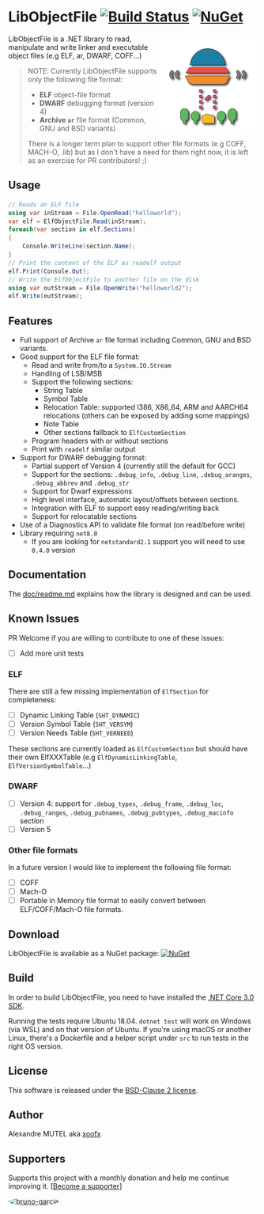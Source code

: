 # LibObjectFile [![Build Status](https://github.com/xoofx/LibObjectFile/workflows/ci/badge.svg?branch=master)](https://github.com/xoofx/LibObjectFile/actions) [![NuGet](https://img.shields.io/nuget/v/LibObjectFile.svg)](https://www.nuget.org/packages/LibObjectFile/)

<img align="right" width="200px" height="200px" src="https://raw.githubusercontent.com/xoofx/LibObjectFile/master/img/libobjectfile.png">

LibObjectFile is a .NET library to read, manipulate and write linker and executable object files (e.g ELF, ar, DWARF, COFF...)

> NOTE: Currently LibObjectFile supports only the following file format:
>
> - **ELF** object-file format
> - **DWARF** debugging format (version 4)
> - **Archive `ar`** file format (Common, GNU and BSD variants)
>
> There is a longer term plan to support other file formats (e.g COFF, MACH-O, .lib) but as I don't 
> have a need for them right now, it is left as an exercise for PR contributors! ;)

## Usage

```C#
// Reads an ELF file
using var inStream = File.OpenRead("helloworld");
var elf = ElfObjectFile.Read(inStream);
foreach(var section in elf.Sections)
{
    Console.WriteLine(section.Name);
}
// Print the content of the ELF as readelf output
elf.Print(Console.Out);
// Write the ElfObjectFile to another file on the disk
using var outStream = File.OpenWrite("helloworld2");
elf.Write(outStream);
```

## Features
- Full support of Archive `ar` file format including Common, GNU and BSD variants.
- Good support for the ELF file format:
  - Read and write from/to a `System.IO.Stream`
  - Handling of LSB/MSB
  - Support the following sections: 
    - String Table
    - Symbol Table
    - Relocation Table: supported I386, X86_64, ARM and AARCH64 relocations (others can be exposed by adding some mappings)
    - Note Table
    - Other sections fallback to `ElfCustomSection`
  - Program headers with or without sections
  - Print with `readelf` similar output
- Support for DWARF debugging format:
  - Partial support of Version 4 (currently still the default for GCC)
  - Support for the sections: `.debug_info`, `.debug_line`, `.debug_aranges`, `.debug_abbrev` and `.debug_str` 
  - Support for Dwarf expressions
  - High level interface, automatic layout/offsets between sections.
  - Integration with ELF to support easy reading/writing back
  - Support for relocatable sections
- Use of a Diagnostics API to validate file format (on read/before write)
- Library requiring `net8.0`
    - If you are looking for `netstandard2.1` support you will need to use `0.4.0` version

## Documentation

The [doc/readme.md](doc/readme.md) explains how the library is designed and can be used.

## Known Issues

PR Welcome if you are willing to contribute to one of these issues:

- [ ] Add more unit tests

### ELF
There are still a few missing implementation of `ElfSection` for completeness:

- [ ] Dynamic Linking Table (`SHT_DYNAMIC`)
- [ ] Version Symbol Table (`SHT_VERSYM`)
- [ ] Version Needs Table (`SHT_VERNEED`)

These sections are currently loaded as `ElfCustomSection` but should have their own ElfXXXTable (e.g `ElfDynamicLinkingTable`, `ElfVersionSymbolTable`...)

### DWARF

- [ ] Version 4: support for `.debug_types`, `.debug_frame`, `.debug_loc`, `.debug_ranges`, `.debug_pubnames`, `.debug_pubtypes`, `.debug_macinfo` section
- [ ] Version 5

### Other file formats
In a future version I would like to implement the following file format:

- [ ] COFF
- [ ] Mach-O
- [ ] Portable in Memory file format to easily convert between ELF/COFF/Mach-O file formats.

## Download

LibObjectFile is available as a NuGet package: [![NuGet](https://img.shields.io/nuget/v/LibObjectFile.svg)](https://www.nuget.org/packages/LibObjectFile/)

## Build

In order to build LibObjectFile, you need to have installed the [.NET Core 3.0 SDK](https://www.microsoft.com/net/core).

Running the tests require Ubuntu 18.04. `dotnet test` will work on Windows (via WSL) and on that version of Ubuntu.
If you're using macOS or another Linux, there's a Dockerfile and a helper script under `src` to run tests in the right OS version.

## License

This software is released under the [BSD-Clause 2 license](https://github.com/xoofx/LibObjectFile/blob/master/license.txt).

## Author

Alexandre MUTEL aka [xoofx](http://xoofx.com)

## Supporters

Supports this project with a monthly donation and help me continue improving it. \[[Become a supporter](https://github.com/sponsors/xoofx)\]

[<img src="https://github.com/bruno-garcia.png?size=200" width="64px;" style="border-radius: 50%" alt="bruno-garcia"/>](https://github.com/bruno-garcia)